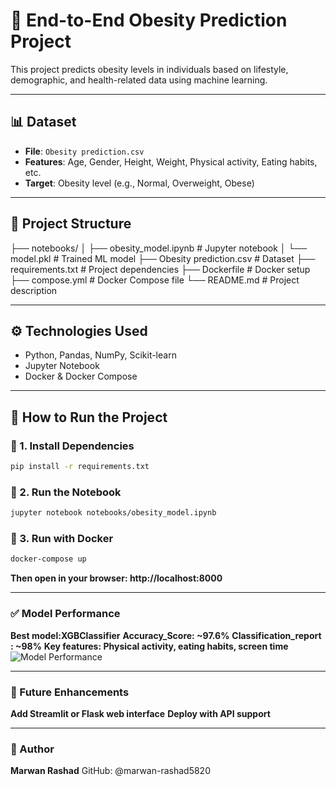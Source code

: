 # 🧠 End-to-End Obesity Prediction Project

This project predicts obesity levels in individuals based on lifestyle, demographic, and health-related data using machine learning.

---

## 📊 Dataset

- **File**: `Obesity prediction.csv`
- **Features**: Age, Gender, Height, Weight, Physical activity, Eating habits, etc.
- **Target**: Obesity level (e.g., Normal, Overweight, Obese)

---

## 📁 Project Structure

├── notebooks/
│ ├── obesity_model.ipynb # Jupyter notebook
│ └── model.pkl # Trained ML model
├── Obesity prediction.csv # Dataset
├── requirements.txt # Project dependencies
├── Dockerfile # Docker setup
├── compose.yml # Docker Compose file
└── README.md # Project description


---

## ⚙️ Technologies Used

- Python, Pandas, NumPy, Scikit-learn
- Jupyter Notebook
- Docker & Docker Compose

---

## 🚀 How to Run the Project

### 🔧 1. Install Dependencies

```bash
pip install -r requirements.txt
```
### 📒 2. Run the Notebook
```bash
jupyter notebook notebooks/obesity_model.ipynb
```
### 🐳 3. Run with Docker
```bash
docker-compose up
```
**Then open in your browser: http://localhost:8000**

---

### ✅ Model Performance
**Best model:XGBClassifier**
**Accuracy_Score: ~97.6%**
**Classification_report : ~98%**
**Key features: Physical activity, eating habits, screen time**
![Model Performance](<img width="867" height="537" alt="image" src="https://github.com/user-attachments/assets/c6ac618b-0247-4225-bc21-1a662edbd67a" />)

---

### 🌱 Future Enhancements
**Add Streamlit or Flask web interface**
**Deploy with API support**

---

### 👤 Author
**Marwan Rashad**
GitHub: @marwan-rashad5820

